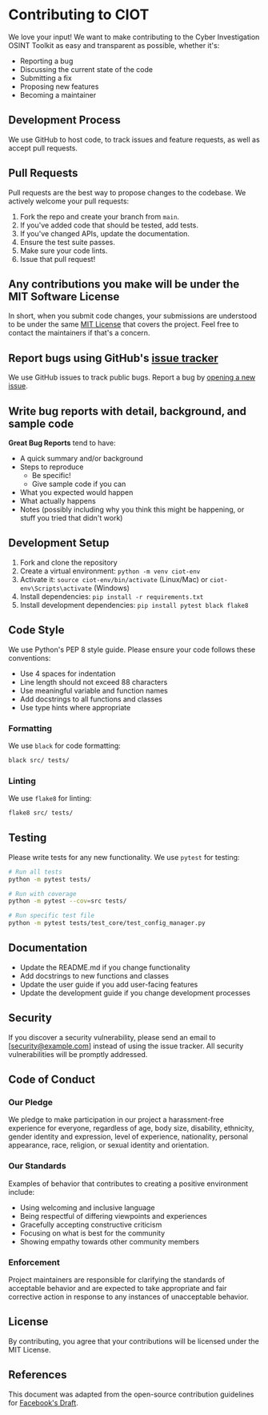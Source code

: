 # Contributing to CIOT

We love your input! We want to make contributing to the Cyber Investigation OSINT Toolkit as easy and transparent as possible, whether it's:

- Reporting a bug
- Discussing the current state of the code
- Submitting a fix
- Proposing new features
- Becoming a maintainer

## Development Process

We use GitHub to host code, to track issues and feature requests, as well as accept pull requests.

## Pull Requests

Pull requests are the best way to propose changes to the codebase. We actively welcome your pull requests:

1. Fork the repo and create your branch from `main`.
2. If you've added code that should be tested, add tests.
3. If you've changed APIs, update the documentation.
4. Ensure the test suite passes.
5. Make sure your code lints.
6. Issue that pull request!

## Any contributions you make will be under the MIT Software License

In short, when you submit code changes, your submissions are understood to be under the same [MIT License](LICENSE) that covers the project. Feel free to contact the maintainers if that's a concern.

## Report bugs using GitHub's [issue tracker](https://github.com/yourusername/ciot-toolkit/issues)

We use GitHub issues to track public bugs. Report a bug by [opening a new issue](https://github.com/yourusername/ciot-toolkit/issues/new).

## Write bug reports with detail, background, and sample code

**Great Bug Reports** tend to have:

- A quick summary and/or background
- Steps to reproduce
  - Be specific!
  - Give sample code if you can
- What you expected would happen
- What actually happens
- Notes (possibly including why you think this might be happening, or stuff you tried that didn't work)

## Development Setup

1. Fork and clone the repository
2. Create a virtual environment: `python -m venv ciot-env`
3. Activate it: `source ciot-env/bin/activate` (Linux/Mac) or `ciot-env\Scripts\activate` (Windows)
4. Install dependencies: `pip install -r requirements.txt`
5. Install development dependencies: `pip install pytest black flake8`

## Code Style

We use Python's PEP 8 style guide. Please ensure your code follows these conventions:

- Use 4 spaces for indentation
- Line length should not exceed 88 characters
- Use meaningful variable and function names
- Add docstrings to all functions and classes
- Use type hints where appropriate

### Formatting

We use `black` for code formatting:

```bash
black src/ tests/
```

### Linting

We use `flake8` for linting:

```bash
flake8 src/ tests/
```

## Testing

Please write tests for any new functionality. We use `pytest` for testing:

```bash
# Run all tests
python -m pytest tests/

# Run with coverage
python -m pytest --cov=src tests/

# Run specific test file
python -m pytest tests/test_core/test_config_manager.py
```

## Documentation

- Update the README.md if you change functionality
- Add docstrings to new functions and classes
- Update the user guide if you add user-facing features
- Update the development guide if you change development processes

## Security

If you discover a security vulnerability, please send an email to [security@example.com] instead of using the issue tracker. All security vulnerabilities will be promptly addressed.

## Code of Conduct

### Our Pledge

We pledge to make participation in our project a harassment-free experience for everyone, regardless of age, body size, disability, ethnicity, gender identity and expression, level of experience, nationality, personal appearance, race, religion, or sexual identity and orientation.

### Our Standards

Examples of behavior that contributes to creating a positive environment include:

- Using welcoming and inclusive language
- Being respectful of differing viewpoints and experiences
- Gracefully accepting constructive criticism
- Focusing on what is best for the community
- Showing empathy towards other community members

### Enforcement

Project maintainers are responsible for clarifying the standards of acceptable behavior and are expected to take appropriate and fair corrective action in response to any instances of unacceptable behavior.

## License

By contributing, you agree that your contributions will be licensed under the MIT License.

## References

This document was adapted from the open-source contribution guidelines for [Facebook's Draft](https://github.com/facebook/draft-js/blob/a9316a723f9e918afde44dea68b5f9f39b7d9b00/CONTRIBUTING.md).